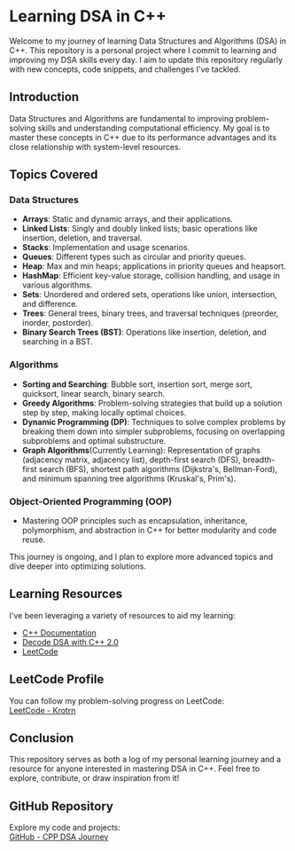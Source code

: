 # Learning DSA in C++

Welcome to my journey of learning Data Structures and Algorithms (DSA) in C++. This repository is a personal project where I commit to learning and improving my DSA skills every day. I aim to update this repository regularly with new concepts, code snippets, and challenges I've tackled.

## Introduction

Data Structures and Algorithms are fundamental to improving problem-solving skills and understanding computational efficiency. My goal is to master these concepts in C++ due to its performance advantages and its close relationship with system-level resources.

## Topics Covered

### Data Structures

- **Arrays**: Static and dynamic arrays, and their applications.
- **Linked Lists**: Singly and doubly linked lists; basic operations like insertion, deletion, and traversal.
- **Stacks**: Implementation and usage scenarios.
- **Queues**: Different types such as circular and priority queues.
- **Heap**: Max and min heaps; applications in priority queues and heapsort.
- **HashMap**: Efficient key-value storage, collision handling, and usage in various algorithms.
- **Sets**: Unordered and ordered sets, operations like union, intersection, and difference.
- **Trees**: General trees, binary trees, and traversal techniques (preorder, inorder, postorder).
- **Binary Search Trees (BST)**: Operations like insertion, deletion, and searching in a BST.

### Algorithms

- **Sorting and Searching**: Bubble sort, insertion sort, merge sort, quicksort, linear search, binary search.
- **Greedy Algorithms**: Problem-solving strategies that build up a solution step by step, making locally optimal choices.
- **Dynamic Programming (DP)**: Techniques to solve complex problems by breaking them down into simpler subproblems, focusing on overlapping subproblems and optimal substructure.
- **Graph Algorithms**(Currently Learning): Representation of graphs (adjacency matrix, adjacency list), depth-first search (DFS), breadth-first search (BFS), shortest path algorithms (Dijkstra's, Bellman-Ford), and minimum spanning tree algorithms (Kruskal's, Prim's).

### Object-Oriented Programming (OOP)

- Mastering OOP principles such as encapsulation, inheritance, polymorphism, and abstraction in C++ for better modularity and code reuse.

This journey is ongoing, and I plan to explore more advanced topics and dive deeper into optimizing solutions.

## Learning Resources

I've been leveraging a variety of resources to aid my learning:

- [C++ Documentation](https://en.cppreference.com/w/)
- [Decode DSA with C++ 2.0](https://www.pwskills.com/)
- [LeetCode](https://leetcode.com/)

## LeetCode Profile

You can follow my problem-solving progress on LeetCode:  
[LeetCode - Krotrn](https://leetcode.com/u/krotrn/)

## Conclusion

This repository serves as both a log of my personal learning journey and a resource for anyone interested in mastering DSA in C++. Feel free to explore, contribute, or draw inspiration from it!

## GitHub Repository

Explore my code and projects:  
[GitHub - CPP DSA Journey](https://github.com/krotrn/CPP)
